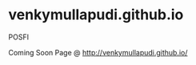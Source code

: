 venkymullapudi.github.io
========================

POSFI

Coming Soon Page @ http://venkymullapudi.github.io/
